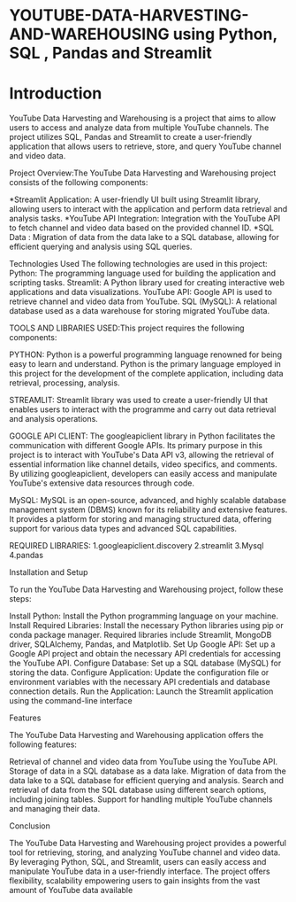 # YOUTUBE-DATA-HARVESTING-AND-WAREHOUSING using Python, SQL , Pandas and Streamlit

# Introduction

YouTube Data Harvesting and Warehousing is a project that aims to allow users to access and analyze data from multiple YouTube channels. The project utilizes SQL, Pandas and Streamlit to create a user-friendly application that allows users to retrieve, store, and query YouTube channel and video data.

Project Overview:The YouTube Data Harvesting and Warehousing project consists of the following components:

*Streamlit Application: A user-friendly UI built using Streamlit library, allowing users to interact with the application and perform data retrieval and analysis tasks.
*YouTube API Integration: Integration with the YouTube API to fetch channel and video data based on the provided channel ID.
*SQL Data : Migration of data from the data lake to a SQL database, allowing for efficient querying and analysis using SQL queries.

Technologies Used
The following technologies are used in this project:
Python: The programming language used for building the application and scripting tasks.
Streamlit: A Python library used for creating interactive web applications and data visualizations.
YouTube API: Google API is used to retrieve channel and video data from YouTube.
SQL (MySQL): A relational database used as a data warehouse for storing migrated YouTube data.

TOOLS AND LIBRARIES USED:This project requires the following components:

PYTHON: Python is a powerful programming language renowned for being easy to learn and understand. Python is the primary language employed in this project for the development of the complete application, including data retrieval, processing, analysis.

STREAMLIT: Streamlit library was used to create a user-friendly UI that enables users to interact with the programme and carry out data retrieval and analysis operations.

GOOGLE API CLIENT: The googleapiclient library in Python facilitates the communication with different Google APIs. Its primary purpose in this project is to interact with YouTube's Data API v3, allowing the retrieval of essential information like channel details, video specifics, and comments. By utilizing googleapiclient, developers can easily access and manipulate YouTube's extensive data resources through code.

MySQL: MySQL is an open-source, advanced, and highly scalable database management system (DBMS) known for its reliability and extensive features. It provides a platform for storing and managing structured data, offering support for various data types and advanced SQL capabilities.

REQUIRED LIBRARIES:
1.googleapiclient.discovery
2.streamlit
3.Mysql
4.pandas

Installation and Setup

To run the YouTube Data Harvesting and Warehousing project, follow these steps:

Install Python: Install the Python programming language on your machine.
Install Required Libraries: Install the necessary Python libraries using pip or conda package manager. Required libraries include Streamlit, MongoDB driver, SQLAlchemy, Pandas, and Matplotlib.
Set Up Google API: Set up a Google API project and obtain the necessary API credentials for accessing the YouTube API.
Configure Database: Set up a  SQL database (MySQL) for storing the data.
Configure Application: Update the configuration file or environment variables with the necessary API credentials and database connection details.
Run the Application: Launch the Streamlit application using the command-line interface

Features

The YouTube Data Harvesting and Warehousing application offers the following features:

Retrieval of channel and video data from YouTube using the YouTube API.
Storage of data in a SQL database as a data lake.
Migration of data from the data lake to a SQL database for efficient querying and analysis.
Search and retrieval of data from the SQL database using different search options, including joining tables.
Support for handling multiple YouTube channels and managing their data.

Conclusion

The YouTube Data Harvesting and Warehousing project provides a powerful tool for retrieving, storing, and analyzing YouTube channel and video data. By leveraging Python, SQL, and Streamlit, users can easily access and manipulate YouTube data in a user-friendly interface. The project offers flexibility, scalability empowering users to gain insights from the vast amount of YouTube data available
